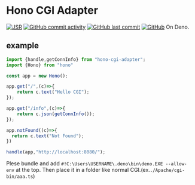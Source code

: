 # Hono CGI Adapter
[![JSR](https://jsr.io/badges/@taisan11/hono-cgi-adapter)](https://jsr.io/@taisan11/hono-cgi-adapter)
[![GitHub commit activity](https://img.shields.io/github/commit-activity/m/taisan11/hono-cgi-adapter)](https://github.com/taisan11/hono-cgi-adapter/pulse)
[![GitHub last commit](https://img.shields.io/github/last-commit/taisan11/hono-cgi-adapter)](https://github.com/taisan11/hono-cgi-adapter/commits/main)
[![GitHub](https://img.shields.io/github/license/taisan11/hono-cgi-adapter)](https://github.com/taisan11/hono-cgi-adapter/blob/main/LICENSE)
On Deno.
## example
```ts
import {handle,getConnInfo} from "hono-cgi-adapter";
import {Hono} from "hono"

const app = new Hono();

app.get("/",(c)=>{
    return c.text("Hello CGI");
});

app.get("/info",(c)=>{
    return c.json(getConnInfo());
});

app.notFound((c)=>{
  return c.text("Not Found");
})

handle(app,"http://localhost:8080/");
```
Plese bundle and add `#!C:\Users\USERNAME\.deno\bin\deno.EXE --allow-env` at the top.
Then place it in a folder like normal CGI.(ex.`./Apache/cgi-bin/aaa.ts`)